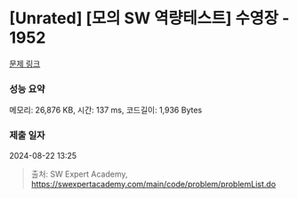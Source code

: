 # [Unrated] [모의 SW 역량테스트] 수영장 - 1952 

[문제 링크](https://swexpertacademy.com/main/code/problem/problemDetail.do?contestProbId=AV5PpFQaAQMDFAUq) 

### 성능 요약

메모리: 26,876 KB, 시간: 137 ms, 코드길이: 1,936 Bytes

### 제출 일자

2024-08-22 13:25



> 출처: SW Expert Academy, https://swexpertacademy.com/main/code/problem/problemList.do